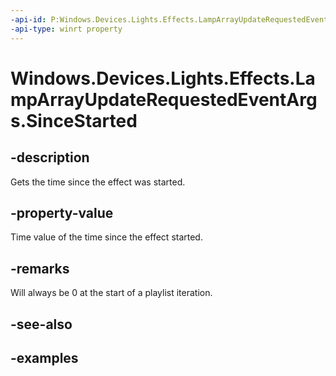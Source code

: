 ```yaml
---
-api-id: P:Windows.Devices.Lights.Effects.LampArrayUpdateRequestedEventArgs.SinceStarted
-api-type: winrt property
---
```


<!-- Property syntax.
public TimeSpan SinceStarted { get; }
-->

# Windows.Devices.Lights.Effects.LampArrayUpdateRequestedEventArgs.SinceStarted

## -description
Gets the time since the effect was started.

## -property-value
Time value of the time since the effect started.

## -remarks
Will always be 0 at the start of a playlist iteration.

## -see-also

## -examples

